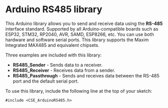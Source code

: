 # Arduino RS485 library


This Arduino library allows you to send and receive data using the **RS-485** interface standard. Supported by all Arduino-compatible boards such as ESP32, STM32, RP2040, AVR, SAMD, ESP8266, etc. You can use both hardware and software serial ports. This library supports the Maxim Integrated MAX485 and equivalent chipsets.

Three examples are included with this library:

  * **RS485_Sender** - Sends data to a receiver.
  * **RS485_Receiver** - Receives data from a sender.
  * **RS485_Passthrough** - Sends and receives data between the RS-485 port and the default serial port.

To use this library, include the following line at the top of your sketch:

```
#include <CSE_ArduinoRS485.h>
```
